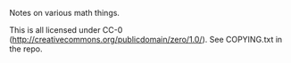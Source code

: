 Notes on various math things.

This is all licensed under CC-0 (http://creativecommons.org/publicdomain/zero/1.0/). See COPYING.txt in the repo.
